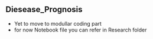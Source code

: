 ## **Diesease_Prognosis**

- Yet to move to modullar coding part 
- for now Notebook file you can refer in Research folder